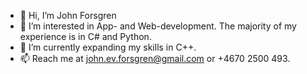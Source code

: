 - 👋 Hi, I’m John Forsgren
- 👀 I’m interested in App- and Web-development. The majority of my experience is in C# and Python. 
- 🌱 I’m currently expanding my skills in C++. 
- 📫 Reach me at john.ev.forsgren@gmail.com or +4670 2500 493. 

<!---
JohnForsgren/JohnForsgren is a ✨ special ✨ repository because its `README.md` (this file) appears on your GitHub profile.
You can click the Preview link to take a look at your changes.
--->
